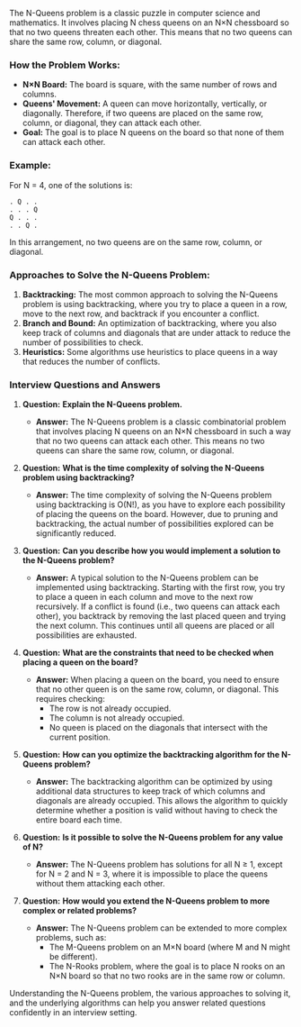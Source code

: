 The N-Queens problem is a classic puzzle in computer science and mathematics. It involves placing N chess queens on an N×N chessboard so that no two queens threaten each other. This means that no two queens can share the same row, column, or diagonal.

### How the Problem Works:
- **N×N Board:** The board is square, with the same number of rows and columns.
- **Queens' Movement:** A queen can move horizontally, vertically, or diagonally. Therefore, if two queens are placed on the same row, column, or diagonal, they can attack each other.
- **Goal:** The goal is to place N queens on the board so that none of them can attack each other.

### Example:
For N = 4, one of the solutions is:
```
. Q . .
. . . Q
Q . . .
. . Q .
```
In this arrangement, no two queens are on the same row, column, or diagonal.

### Approaches to Solve the N-Queens Problem:
1. **Backtracking:** The most common approach to solving the N-Queens problem is using backtracking, where you try to place a queen in a row, move to the next row, and backtrack if you encounter a conflict.
2. **Branch and Bound:** An optimization of backtracking, where you also keep track of columns and diagonals that are under attack to reduce the number of possibilities to check.
3. **Heuristics:** Some algorithms use heuristics to place queens in a way that reduces the number of conflicts.

### Interview Questions and Answers

1. **Question:** **Explain the N-Queens problem.**
   - **Answer:** The N-Queens problem is a classic combinatorial problem that involves placing N queens on an N×N chessboard in such a way that no two queens can attack each other. This means no two queens can share the same row, column, or diagonal.

2. **Question:** **What is the time complexity of solving the N-Queens problem using backtracking?**
   - **Answer:** The time complexity of solving the N-Queens problem using backtracking is O(N!), as you have to explore each possibility of placing the queens on the board. However, due to pruning and backtracking, the actual number of possibilities explored can be significantly reduced.

3. **Question:** **Can you describe how you would implement a solution to the N-Queens problem?**
   - **Answer:** A typical solution to the N-Queens problem can be implemented using backtracking. Starting with the first row, you try to place a queen in each column and move to the next row recursively. If a conflict is found (i.e., two queens can attack each other), you backtrack by removing the last placed queen and trying the next column. This continues until all queens are placed or all possibilities are exhausted.

4. **Question:** **What are the constraints that need to be checked when placing a queen on the board?**
   - **Answer:** When placing a queen on the board, you need to ensure that no other queen is on the same row, column, or diagonal. This requires checking:
     - The row is not already occupied.
     - The column is not already occupied.
     - No queen is placed on the diagonals that intersect with the current position.

5. **Question:** **How can you optimize the backtracking algorithm for the N-Queens problem?**
   - **Answer:** The backtracking algorithm can be optimized by using additional data structures to keep track of which columns and diagonals are already occupied. This allows the algorithm to quickly determine whether a position is valid without having to check the entire board each time.

6. **Question:** **Is it possible to solve the N-Queens problem for any value of N?**
   - **Answer:** The N-Queens problem has solutions for all N ≥ 1, except for N = 2 and N = 3, where it is impossible to place the queens without them attacking each other.

7. **Question:** **How would you extend the N-Queens problem to more complex or related problems?**
   - **Answer:** The N-Queens problem can be extended to more complex problems, such as:
     - The M-Queens problem on an M×N board (where M and N might be different).
     - The N-Rooks problem, where the goal is to place N rooks on an N×N board so that no two rooks are in the same row or column.

Understanding the N-Queens problem, the various approaches to solving it, and the underlying algorithms can help you answer related questions confidently in an interview setting.
